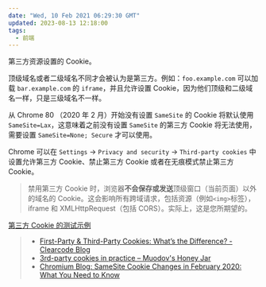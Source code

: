 ```yaml
---
date: "Wed, 10 Feb 2021 06:29:30 GMT"
updated: 2023-08-13 12:18:00
tags:
  - 前端
---
```


第三方资源设置的 Cookie。

顶级域名或者二级域名不同才会被认为是第三方。例如：`foo.example.com` 可以加载 `bar.example.com` 的 `iframe`，并且允许设置 Cookie，因为他们顶级和二级域名一样，只是三级域名不一样。

从 Chrome 80 （2020 年 2 月）开始没有设置 `SameSite` 的 Cookie 将默认使用 `SameSite=Lax`，这意味着之前没有设置 `SameSite` 的第三方 Cookie 将无法使用，需要设置 `SameSite=None; Secure` 才可以使用。

Chrome 可以在 `Settings` -> `Privacy and security` -> `Third-party cookies` 中设置允许第三方 Cookie、禁止第三方 Cookie 或者在无痕模式禁止第三方 Cookie。

> 禁用第三方 Cookie 时，浏览器**不会保存或发送**顶级窗口（当前页面）以外的域名的 Cookie。这会影响所有跨域请求，包括资源（例如`<img>`标签），iframe 和 XMLHttpRequest（包括 CORS）。实际上，这是您所期望的。

[第三方 Cookie 的测试示例](https://github.com/zjffun/test/blob/master/http-t/set-cookie.js)

> - [First-Party & Third-Party Cookies: What’s the Difference? - Clearcode Blog](https://clearcode.cc/blog/difference-between-first-party-third-party-cookies/)
> - [3rd-party cookies in practice – Muodov's Honey Jar](https://blog.zok.pw/web/2015/10/21/3rd-party-cookies-in-practice/)
> - [Chromium Blog: SameSite Cookie Changes in February 2020: What You Need to Know](https://blog.chromium.org/2020/02/samesite-cookie-changes-in-february.html)
